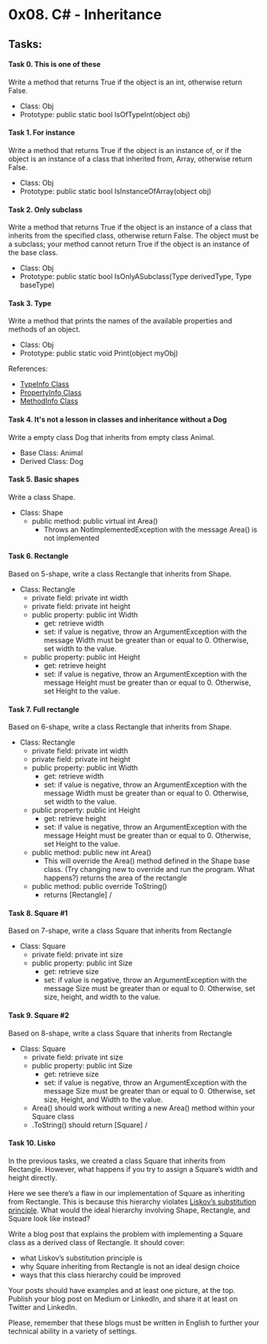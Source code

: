 ﻿# 0x08. C# - Inheritance

## Tasks:

#### Task 0. This is one of these
Write a method that returns True if the object is an int, otherwise return False.

* Class: Obj
* Prototype: public static bool IsOfTypeInt(object obj)

#### Task 1. For instance
Write a method that returns True if the object is an instance of, or if the object is an instance of a class that inherited from, Array, otherwise return False.

* Class: Obj
* Prototype: public static bool IsInstanceOfArray(object obj)

#### Task 2. Only subclass
Write a method that returns True if the object is an instance of a class that inherits from the specified class, otherwise return False. The object must be a subclass; your method cannot return True if the object is an instance of the base class.

* Class: Obj
* Prototype: public static bool IsOnlyASubclass(Type derivedType, Type baseType)

#### Task 3. Type
Write a method that prints the names of the available properties and methods of an object.

* Class: Obj
* Prototype: public static void Print(object myObj)

References:
* [TypeInfo Class](https://intranet.hbtn.io/rltoken/-Zh3a1z8f_FKtWOHA1pRPg/)
* [PropertyInfo Class](https://intranet.hbtn.io/rltoken/VWXS7JiUbql6Yn1hQ4qXqg/)
* [MethodInfo Class](https://intranet.hbtn.io/rltoken/iTsNiYm3K4ZCpaM9vv0gqw/)

#### Task 4. It's not a lesson in classes and inheritance without a Dog
Write a empty class Dog that inherits from empty class Animal.

* Base Class: Animal
* Derived Class: Dog


#### Task 5. Basic shapes
Write a class Shape.

* Class: Shape
    * public method: public virtual int Area()
        * Throws an NotImplementedException with the message Area() is not implemented

#### Task 6. Rectangle
Based on 5-shape, write a class Rectangle that inherits from Shape.

* Class: Rectangle
    * private field: private int width
    * private field: private int height
    * public property: public int Width
        * get: retrieve width
        * set: if value is negative, throw an ArgumentException with the message Width must be greater than or equal to 0. Otherwise, set width to the value.
    * public property: public int Height
        * get: retrieve height
        * set: if value is negative, throw an ArgumentException with the message Height must be greater than or equal to 0. Otherwise, set Height to the value.

#### Task 7. Full rectangle
Based on 6-shape, write a class Rectangle that inherits from Shape.

* Class: Rectangle
    * private field: private int width
    * private field: private int height
    * public property: public int Width
        * get: retrieve width
        * set: if value is negative, throw an ArgumentException with the message Width must be greater than or equal to 0. Otherwise, set width to the value.
    * public property: public int Height
        * get: retrieve height
        * set: if value is negative, throw an ArgumentException with the message Height must be greater than or equal to 0. Otherwise, set Height to the value.
    * public method: public new int Area()
        * This will override the Area() method defined in the Shape base class. (Try changing new to override and run the program. What happens?) returns the area of the rectangle
    * public method: public override ToString()
        * returns [Rectangle] <width> / <height>

#### Task 8. Square #1
Based on 7-shape, write a class Square that inherits from Rectangle

* Class: Square
    * private field: private int size
    * public property: public int Size
        * get: retrieve size
        * set: if value is negative, throw an ArgumentException with the message Size must be greater than or equal to 0. Otherwise, set size, height, and width to the value.

#### Task 9. Square #2
Based on 8-shape, write a class Square that inherits from Rectangle

* Class: Square
    * private field: private int size
    * public property: public int Size
        * get: retrieve size
        * set: if value is negative, throw an ArgumentException with the message Size must be greater than or equal to 0. Otherwise, set size, Height, and Width to the value.
    * Area() should work without writing a new Area() method within your Square class
    * .ToString() should return [Square] <size> / <size>

#### Task 10. Lisko
In the previous tasks, we created a class Square that inherits from Rectangle. However, what happens if you try to assign a Square’s width and height directly.

Here we see there’s a flaw in our implementation of Square as inheriting from Rectangle. This is because this hierarchy violates [Liskov’s substitution principle](https://intranet.hbtn.io/rltoken/Y4OBliliHK_G38LnNOM4Pg/). What would the ideal hierarchy involving Shape, Rectangle, and Square look like instead?

Write a blog post that explains the problem with implementing a Square class as a derived class of Rectangle. It should cover:

* what Liskov’s substitution principle is
* why Square inheriting from Rectangle is not an ideal design choice
* ways that this class hierarchy could be improved

Your posts should have examples and at least one picture, at the top. Publish your blog post on Medium or LinkedIn, and share it at least on Twitter and LinkedIn.

Please, remember that these blogs must be written in English to further your technical ability in a variety of settings.
